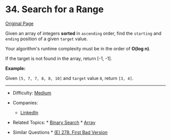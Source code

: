 # 34. Search for a Range

[Original Page](https://leetcode.com/problems/search-for-a-range/description/)

Given an array of integers **sorted** in `ascending` order, find the `starting` and `ending` position of a given `target` value.

Your algorithm's runtime complexity must be in the order of **O(log n)**.

If the target is not found in the array, return [-1, -1].

**Example:**

Given `[5, 7, 7, 8, 8, 10]` and `target` value `8`,
return `[3, 4]`.

---


* Difficulty: [Medium](https://leetcode.com/problemset/all/?difficulty=Midium)
* Companies:
  * [LinkedIn](https://leetcode.com/company/linkedin/)
* Related Topics: * [Binary Search](https://leetcode.com/tag/binary-search/) * [Array](https://leetcode.com/tag/array/)
   
* Similar Questions * [(E) 278. First Bad Version](https://leetcode.com/problems/first-bad-version/description/)

